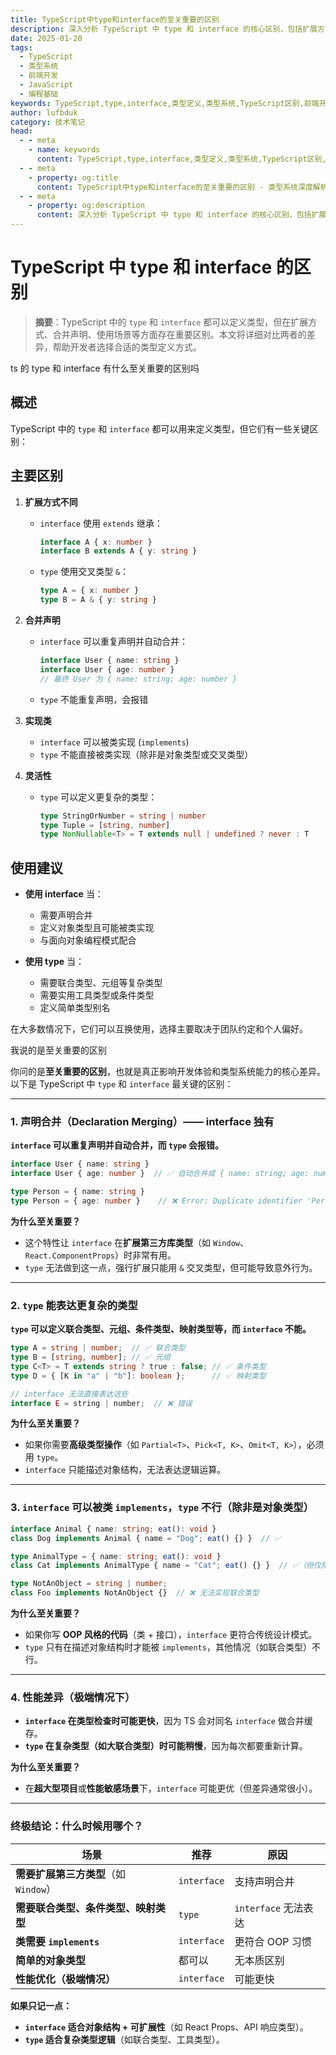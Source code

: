 ```yaml
---
title: TypeScript中type和interface的至关重要的区别
description: 深入分析 TypeScript 中 type 和 interface 的核心区别，包括扩展方式、合并声明、使用场景等关键差异
date: 2025-01-20
tags:
  - TypeScript
  - 类型系统
  - 前端开发
  - JavaScript
  - 编程基础
keywords: TypeScript,type,interface,类型定义,类型系统,TypeScript区别,前端开发
author: lufbduk
category: 技术笔记
head:
  - - meta
    - name: keywords
      content: TypeScript,type,interface,类型定义,类型系统,TypeScript区别,前端开发,JavaScript
  - - meta
    - property: og:title
      content: TypeScript中type和interface的至关重要的区别 - 类型系统深度解析
  - - meta
    - property: og:description
      content: 深入分析 TypeScript 中 type 和 interface 的核心区别，包括扩展方式、合并声明、使用场景等关键差异
---
```


# TypeScript 中 type 和 interface 的区别

> **摘要**：TypeScript 中的 `type` 和 `interface` 都可以定义类型，但在扩展方式、合并声明、使用场景等方面存在重要区别。本文将详细对比两者的差异，帮助开发者选择合适的类型定义方式。

ts 的 type 和 interface 有什么至关重要的区别吗

## 概述

TypeScript 中的 `type` 和 `interface` 都可以用来定义类型，但它们有一些关键区别：

## 主要区别

1. **扩展方式不同**
   - `interface` 使用 `extends` 继承：
     ```typescript
     interface A { x: number }
     interface B extends A { y: string }
     ```
   - `type` 使用交叉类型 `&`：
     ```typescript
     type A = { x: number }
     type B = A & { y: string }
     ```

2. **合并声明**
   - `interface` 可以重复声明并自动合并：
     ```typescript
     interface User { name: string }
     interface User { age: number }
     // 最终 User 为 { name: string; age: number }
     ```
   - `type` 不能重复声明，会报错

3. **实现类**
   - `interface` 可以被类实现 (`implements`)
   - `type` 不能直接被类实现（除非是对象类型或交叉类型）

4. **灵活性**
   - `type` 可以定义更复杂的类型：
     ```typescript
     type StringOrNumber = string | number
     type Tuple = [string, number]
     type NonNullable<T> = T extends null | undefined ? never : T
     ```

## 使用建议

- **使用 interface** 当：
  - 需要声明合并
  - 定义对象类型且可能被类实现
  - 与面向对象编程模式配合

- **使用 type** 当：
  - 需要联合类型、元组等复杂类型
  - 需要实用工具类型或条件类型
  - 定义简单类型别名

在大多数情况下，它们可以互换使用，选择主要取决于团队约定和个人偏好。





我说的是至关重要的区别





你问的是**至关重要的区别**，也就是真正影响开发体验和类型系统能力的核心差异。以下是 TypeScript 中 `type` 和 `interface` 最关键的区别：  

---

### **1. 声明合并（Declaration Merging）—— interface 独有**
**`interface` 可以重复声明并自动合并，而 `type` 会报错。**  
```typescript
interface User { name: string }
interface User { age: number }  // ✅ 自动合并成 { name: string; age: number }

type Person = { name: string }
type Person = { age: number }    // ❌ Error: Duplicate identifier 'Person'
```
**为什么至关重要？**  
- 这个特性让 `interface` 在**扩展第三方库类型**（如 `Window`、`React.ComponentProps`）时非常有用。
- `type` 无法做到这一点，强行扩展只能用 `&` 交叉类型，但可能导致意外行为。

---

### **2. `type` 能表达更复杂的类型**
**`type` 可以定义联合类型、元组、条件类型、映射类型等，而 `interface` 不能。**  
```typescript
type A = string | number;  // ✅ 联合类型
type B = [string, number]; // ✅ 元组
type C<T> = T extends string ? true : false; // ✅ 条件类型
type D = { [K in "a" | "b"]: boolean };      // ✅ 映射类型

// interface 无法直接表达这些
interface E = string | number;  // ❌ 错误
```
**为什么至关重要？**  
- 如果你需要**高级类型操作**（如 `Partial<T>`、`Pick<T, K>`、`Omit<T, K>`），必须用 `type`。
- `interface` 只能描述对象结构，无法表达逻辑运算。

---

### **3. `interface` 可以被类 `implements`，`type` 不行（除非是对象类型）**
```typescript
interface Animal { name: string; eat(): void }
class Dog implements Animal { name = "Dog"; eat() {} }  // ✅

type AnimalType = { name: string; eat(): void }
class Cat implements AnimalType { name = "Cat"; eat() {} }  // ✅（但仅限于对象类型）

type NotAnObject = string | number;
class Foo implements NotAnObject {}  // ❌ 无法实现联合类型
```
**为什么至关重要？**  
- 如果你写 **OOP 风格的代码**（类 + 接口），`interface` 更符合传统设计模式。
- `type` 只有在描述对象结构时才能被 `implements`，其他情况（如联合类型）不行。

---

### **4. 性能差异（极端情况下）**
- **`interface` 在类型检查时可能更快**，因为 TS 会对同名 `interface` 做合并缓存。
- **`type` 在复杂类型（如大联合类型）时可能稍慢**，因为每次都要重新计算。

**为什么至关重要？**  
- 在**超大型项目**或**性能敏感场景**下，`interface` 可能更优（但差异通常很小）。

---

### **终极结论：什么时候用哪个？**
| **场景** | **推荐** | **原因** |
|----------|---------|---------|
| **需要扩展第三方类型**（如 `Window`） | `interface` | 支持声明合并 |
| **需要联合类型、条件类型、映射类型** | `type` | `interface` 无法表达 |
| **类需要 `implements`** | `interface` | 更符合 OOP 习惯 |
| **简单的对象类型** | 都可以 | 无本质区别 |
| **性能优化（极端情况）** | `interface` | 可能更快 |

**如果只记一点：**  
- **`interface` 适合对象结构 + 可扩展性**（如 React Props、API 响应类型）。  
- **`type` 适合复杂类型逻辑**（如联合类型、工具类型）。


